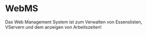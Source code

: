 # WebMS
Das Web Management System ist zum Verwalten von Essenslisten, VServern und dem anzeigen von Arbeitszeiten!
